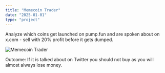 ```yaml
---
title: "Memecoin Trader"
date: "2025-01-01"
type: "project"
---
```


Analyze which coins get launched on pump.fun and are spoken about on x.com - sell with 20% profit before it gets dumped.

![Memecoin Trader](/projects/memecointrader.png)

Outcome: If it is talked about on Twitter you should not buy as you will almost always lose money. 